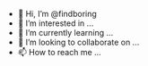 - 👋 Hi, I’m @findboring
- 👀 I’m interested in ...
- 🌱 I’m currently learning ...
- 💞️ I’m looking to collaborate on ...
- 📫 How to reach me ...

<!---
findboring/findboring is a ✨ special ✨ repository because its `README.md` (this file) appears on your GitHub profile.
You can click the Preview link to take a look at your changes.
--->
